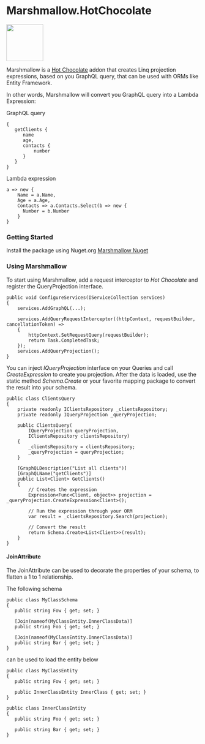 # Marshmallow.HotChocolate

<img src="https://raw.githubusercontent.com/lucasphi/Marshmallow.HotChocolate/master/Marshmallow.png" width="96">

Marshmallow is a [Hot Chocolate](https://hotchocolate.io/) addon that creates Linq projection expressions, based on you GraphQL query, that can be used with ORMs like Entity Framework.

In other words, Marshmallow will convert you GraphQL query into a Lambda Expression:

GraphQL query
```
{
   getClients {
      name
      age,
      contacts {
          number
      }
   }
}
```
Lambda expression
```
a => new {
    Name = a.Name,
    Age = a.Age,
    Contacts => a.Contacts.Select(b => new {
      Number = b.Number
    }
}
```

### Getting Started
Install the package using Nuget.org [Marshmallow Nuget](https://www.nuget.org/packages/Marshmallow.HotChocolate/)

### Using Marshmallow
To start using Marshmallow, add a request interceptor to *Hot Chocolate* and register the QueryProjection interface.

```
public void ConfigureServices(IServiceCollection services)
{
    services.AddGraphQL(...);
    
    services.AddQueryRequestInterceptor((httpContext, requestBuilder, cancellationToken) =>
    {
        httpContext.SetRequestQuery(requestBuilder);
        return Task.CompletedTask;
    });
    services.AddQueryProjection();
}
```

You can inject *IQueryProjection* interface on your Queries and call *CreateExpression* to create you projection. 
After the data is loaded, use the static method *Schema.Create* or your favorite mapping package to convert the result into your schema.

```
public class ClientsQuery
{
    private readonly IClientsRepository _clientsRepository;
    private readonly IQueryProjection _queryProjection;

    public ClientsQuery(
        IQueryProjection queryProjection,
        IClientsRepository clientsRepository)
    {
        _clientsRepository = clientsRepository;
        _queryProjection = queryProjection;
    }

    [GraphQLDescription("List all clients")]
    [GraphQLName("getClients")]
    public List<Client> GetClients()
    {
        // Creates the expression
        Expression<Func<Client, object>> projection = _queryProjection.CreateExpression<Client>();
        
        // Run the expression through your ORM
        var result = _clientsRepository.Search(projection);
        
        // Convert the result
        return Schema.Create<List<Client>>(result);
    }
}
```

#### JoinAttribute

The JoinAttribute can be used to decorate the properties of your schema, to flatten a 1 to 1 relationship.

The following schema
```
public class MyClassSchema
{
   public string Fow { get; set; }

   [Join(nameof(MyClassEntity.InnerClassData)]
   public string Foo { get; set; }
   
   [Join(nameof(MyClassEntity.InnerClassData)]
   public string Bar { get; set; }
}
```
can be used to load the entity below
```
public class MyClassEntity
{
   public string Fow { get; set; }

   public InnerClassEntity InnerClass { get; set; }
}

public class InnerClassEntity
{
   public string Foo { get; set; }
   
   public string Bar { get; set; }
}
```
